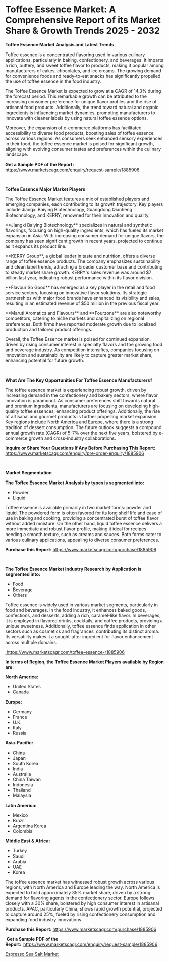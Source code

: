 <p><h1>Toffee Essence Market: A Comprehensive Report of its Market Share & Growth Trends 2025 - 2032</h1></p><p><strong>Toffee Essence Market Analysis and Latest Trends</strong></p>
<p><p>Toffee essence is a concentrated flavoring used in various culinary applications, particularly in baking, confectionery, and beverages. It imparts a rich, buttery, and sweet toffee flavor to products, making it popular among manufacturers of cakes, chocolates, and ice creams. The growing demand for convenience foods and ready-to-eat snacks has significantly propelled the use of toffee essence in the food industry.</p><p>The Toffee Essence Market is expected to grow at a CAGR of 14.3% during the forecast period. This remarkable growth can be attributed to the increasing consumer preference for unique flavor profiles and the rise of artisanal food products. Additionally, the trend toward natural and organic ingredients is influencing market dynamics, prompting manufacturers to innovate with cleaner labels by using natural toffee essence options. </p><p>Moreover, the expansion of e-commerce platforms has facilitated accessibility to diverse food products, boosting sales of toffee essence across various regions. As consumers seek enhanced sensory experiences in their food, the toffee essence market is poised for significant growth, aligning with evolving consumer tastes and preferences within the culinary landscape.</p></p>
<p><strong>Get a Sample PDF of the Report:&nbsp;</strong> <a href="https://www.marketscagr.com/enquiry/request-sample/1885906?utm_campaign=1126&utm_medium=2&utm_source=Github&utm_content=ia&utm_term=15022025&utm_id=toffee-essence">https://www.marketscagr.com/enquiry/request-sample/1885906</a></p>
<p>&nbsp;</p>
<p><strong>Toffee Essence Major Market Players</strong></p>
<p><p>The Toffee Essence Market features a mix of established players and emerging companies, each contributing to its growth trajectory. Key players include Jiangxi Baiying Biotechnology, Guangdong Qianheng Biotechnology, and KERRY, renowned for their innovation and quality. </p><p>**Jiangxi Baiying Biotechnology** specializes in natural and synthetic flavorings, focusing on high-quality ingredients, which has fueled its market expansion in Asia. With increasing consumer demand for unique flavors, the company has seen significant growth in recent years, projected to continue as it expands its product line.</p><p>**KERRY Group**, a global leader in taste and nutrition, offers a diverse range of toffee essence products. The company emphasizes sustainability and clean label trends, attracting a broader customer base and contributing to steady market share growth. KERRY's sales revenue was around $7 billion last year, indicating robust performance within its flavor division.</p><p>**Flavour So Good** has emerged as a key player in the retail and food service sectors, focusing on innovative flavor solutions. Its strategic partnerships with major food brands have enhanced its visibility and sales, resulting in an estimated revenue of $50 million in the previous fiscal year.</p><p>**Maruti Aromatics and Flavours** and **Fourzone** are also noteworthy competitors, catering to niche markets and capitalizing on regional preferences. Both firms have reported moderate growth due to localized production and tailored product offerings.</p><p>Overall, the Toffee Essence market is poised for continued expansion, driven by rising consumer interest in specialty flavors and the growing food and beverage industry. As competition intensifies, companies focusing on innovation and sustainability are likely to capture greater market share, enhancing potential for future growth.</p></p>
<p>&nbsp;</p>
<p><strong>What Are The Key Opportunities For Toffee Essence Manufacturers?</strong></p>
<p><p>The toffee essence market is experiencing robust growth, driven by increasing demand in the confectionery and bakery sectors, where flavor innovation is paramount. As consumer preferences shift towards natural and premium ingredients, manufacturers are focusing on developing high-quality toffee essences, enhancing product offerings. Additionally, the rise of artisanal and gourmet products is further propelling market expansion. Key regions include North America and Europe, where there is a strong tradition of dessert consumption. The future outlook suggests a compound annual growth rate (CAGR) of 5-7% over the next five years, bolstered by e-commerce growth and cross-industry collaborations.</p></p>
<p><strong>Inquire or Share Your Questions If Any Before Purchasing This Report:</strong> <a href="https://www.marketscagr.com/enquiry/pre-order-enquiry/1885906?utm_campaign=1126&utm_medium=2&utm_source=Github&utm_content=ia&utm_term=15022025&utm_id=toffee-essence">https://www.marketscagr.com/enquiry/pre-order-enquiry/1885906</a></p>
<p>&nbsp;</p>
<p><strong>Market Segmentation</strong></p>
<p><strong>The Toffee Essence Market Analysis by types is segmented into:</strong></p>
<p><ul><li>Powder</li><li>Liquid</li></ul></p>
<p><p>Toffee essence is available primarily in two market forms: powder and liquid. The powdered form is often favored for its long shelf life and ease of use in baking and cooking, providing a concentrated burst of toffee flavor without added moisture. On the other hand, liquid toffee essence delivers a more immediate and robust flavor profile, making it ideal for recipes needing a smooth texture, such as creams and sauces. Both forms cater to various culinary applications, appealing to diverse consumer preferences.</p></p>
<p><strong>Purchase this Report:&nbsp;</strong><a href="https://www.marketscagr.com/purchase/1885906?utm_campaign=1126&utm_medium=2&utm_source=Github&utm_content=ia&utm_term=15022025&utm_id=toffee-essence">https://www.marketscagr.com/purchase/1885906</a></p>
<p>&nbsp;</p>
<p><strong>The Toffee Essence Market Industry Research by Application is segmented into:</strong></p>
<p><ul><li>Food</li><li>Beverage</li><li>Others</li></ul></p>
<p><p>Toffee essence is widely used in various market segments, particularly in food and beverages. In the food industry, it enhances baked goods, confections, and desserts, adding a rich, caramel-like flavor. In beverages, it is employed in flavored drinks, cocktails, and coffee products, providing a unique sweetness. Additionally, toffee essence finds application in other sectors such as cosmetics and fragrances, contributing its distinct aroma. Its versatility makes it a sought-after ingredient for flavor enhancement across multiple domains.</p></p>
<p><a href="https://www.marketscagr.com/toffee-essence-r1885906?utm_campaign=1126&utm_medium=2&utm_source=Github&utm_content=ia&utm_term=15022025&utm_id=toffee-essence">&nbsp;https://www.marketscagr.com/toffee-essence-r1885906</a></p>
<p><strong>In terms of Region, the Toffee Essence Market Players available by Region are:</strong></p>
<p>
    <p> <strong> North America: </strong>
        <ul>
            <li>United States</li>
            <li>Canada</li>
        </ul>
        </p> 
    <p> <strong> Europe: </strong>
        <ul>
            <li>Germany</li>
            <li>France</li>
            <li>U.K.</li>
            <li>Italy</li>
            <li>Russia</li>
        </ul>
        </p> 
    <p> <strong> Asia-Pacific: </strong>
        <ul>
            <li>China</li>
            <li>Japan</li>
            <li>South Korea</li>
            <li>India</li>
            <li>Australia</li>
            <li>China Taiwan</li>
            <li>Indonesia</li>
            <li>Thailand</li>
            <li>Malaysia</li>
        </ul>
        </p> 
    <p> <strong> Latin America: </strong>
        <ul>
            <li>Mexico</li>
            <li>Brazil</li>
            <li>Argentina Korea</li>
            <li>Colombia</li>
        </ul>
        </p> 
    <p> <strong> Middle East & Africa: </strong>
        <ul>
            <li>Turkey</li>
            <li>Saudi</li>
            <li>Arabia</li>
            <li>UAE</li>
            <li>Korea</li>
        </ul>
    </p>
    </p>
<p><p>The toffee essence market has witnessed robust growth across various regions, with North America and Europe leading the way. North America is expected to hold approximately 35% market share, driven by a strong demand for flavoring agents in the confectionery sector. Europe follows closely with a 30% share, bolstered by high consumer interest in artisanal products. APAC, particularly China, shows rapid growth potential, projected to capture around 25%, fueled by rising confectionery consumption and expanding food industry innovations.</p></p>
<p><strong>Purchase this Report: </strong><a href="https://www.marketscagr.com/purchase/1885906?utm_campaign=1126&utm_medium=2&utm_source=Github&utm_content=ia&utm_term=15022025&utm_id=toffee-essence">https://www.marketscagr.com/purchase/1885906</a></p>
<p>&nbsp;<strong>Get a Sample PDF of the Report:&nbsp;&nbsp;</strong><a href="https://www.marketscagr.com/enquiry/request-sample/1885906?utm_campaign=1126&utm_medium=2&utm_source=Github&utm_content=ia&utm_term=15022025&utm_id=toffee-essence">https://www.marketscagr.com/enquiry/request-sample/1885906</a></p>
<p><strong></strong></p>
<p><p><a href="https://github.com/julyju69/Market-Research-Report-List-6/blob/main/espresso-sea-salt-market.md?utm_campaign=1126&utm_medium=2&utm_source=Github&utm_content=ia&utm_term=15022025&utm_id=toffee-essence">Espresso Sea Salt Market</a></p></p>